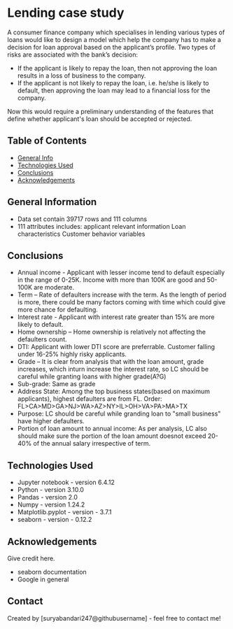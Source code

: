 # Lending case study

A consumer finance company which specialises in lending various types of loans would like to design a model which help the company has to make a decision for loan approval based on the applicant’s profile. 
Two types of risks are associated with the bank’s decision:

- If the applicant is likely to repay the loan, then not approving the loan results in a loss of business to the company.
- If the applicant is not likely to repay the loan, i.e. he/she is likely to default, then approving the loan may lead to a financial loss for the company.

Now this would require a preliminary understanding of the features that define whether applicant's loan should be accepted or rejected.

## Table of Contents
* [General Info](#general-information)
* [Technologies Used](#technologies-used)
* [Conclusions](#conclusions)
* [Acknowledgements](#acknowledgements)

<!-- You can include any other section that is pertinent to your problem -->

## General Information
- Data set contain 39717 rows and 111 columns
- 111 attributes includes:
	applicant relevant information
	Loan characteristics
	Customer behavior variables


<!-- You don't have to answer all the questions - just the ones relevant to your project. -->

## Conclusions
- Annual income - Applicant with lesser income tend to default especially in the range of 0-25K. Income with more than 100K are good and 50-100K are moderate.
- Term – Rate of defaulters increase with the term. As the length of period is more, there could be many factors coming with time which could give more chance for defaulting.
- Interest rate - Applicant with interest rate greater than 15% are more likely to default.
- Home ownership – Home ownership is relatively not affecting the defaulters count.
- DTI: Applicant with lower DTI score are preferrable. Customer falling under 16-25% highly risky applicants.
- Grade – It is clear from analysis that with the loan amount, grade increases, which inturn increase the interest rate, so LC should be careful while granting loans with higher grade(A?G)
- Sub-grade: Same as grade
- Address State: Among the top business states(based on maximum applicants), highest defaulters are from FL.  Order: FL>CA>MD>GA>NJ>WA>AZ>NY>IL>OH>VA>PA>MA>TX
- Purpose: LC should be careful while granding loan to "small business" have higher defaulters. 
- Portion of loan amount to annual income: As per analysis, LC also should make sure the portion of the loan amount doesnot exceed 20-40% of the annual salary irrespective of term.



<!-- You don't have to answer all the questions - just the ones relevant to your project. -->


## Technologies Used
- Jupyter notebook - version 6.4.12
- Python - version 3.10.0
- Pandas - version 2.0
- Numpy - version 1.24.2
- Matplotlib.pyplot - version - 3.7.1
- seaborn - version - 0.12.2

<!-- As the libraries versions keep on changing, it is recommended to mention the version of library used in this project -->

## Acknowledgements
Give credit here.
- seaborn documentation
- Google in general


## Contact
Created by [suryabandari247@githubusername] - feel free to contact me!



<!-- You don't have to include all sections - just the one's relevant to your project -->

